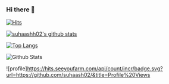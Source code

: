 ### Hi there 👋
[![Hits](https://hits.seeyoufarm.com/api/count/incr/badge.svg?url=https%3A%2F%2Fgithub.com%2Fsuhaash02%2Fviperuserbot&count_bg=%23C83D3D&title_bg=%23555555&icon=&icon_color=%23E7E7E7&title=my+account+views&edge_flat=false)](https://hits.seeyoufarm.com)


[![suhaashh02's github stats](https://github-readme-stats.vercel.app/api?username=suhaash02&show_icons=true&theme=cobalt&count_private=true)](https://github.com/suhaash02)


[![Top Langs](https://github-readme-stats.vercel.app/api/top-langs/?username=suhaash02&layout=compact&theme=cobalt)](https://github.com/suhaash02)



![Github Stats](https://github-readme-stats.vercel.app/api?username=suhaash02&show_icons=true&title_color=333&icon_color=333&include_all_commits=true&theme=onedark&cache_seconds=86400)

![profile]https://hits.seeyoufarm.com/api/count/incr/badge.svg?url=https://github.com/suhaash02/&title=Profile%20Views

<!--
**suhaash02/suhaash02** is a ✨ _special_ ✨ repository because its `README.md` (this file) appears on your GitHub profile.

Here are some ideas to get you started:

- 🔭 I’m currently working on ...
- 🌱 I’m currently learning ...
- 👯 I’m looking to collaborate on ...
- 🤔 I’m looking for help with ...
- 💬 Ask me about ...
- 📫 How to reach me: ...
- 😄 Pronouns: ...
- ⚡ Fun fact: ...
-->
